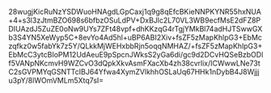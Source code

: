 28wugjKicRuNzYSDWuoHNAgdLGpCaxj1q9g8qEfcBKieNNPKYNR55hxNUA+4+s3l3zJtmBZO698s6bfbzOSuLdPV+DxBJlc2L70VL3WB9ecfMsE2dFZ8PDIUAzdJ5ZuZE0oNw9UYs7ZFt48vpf+dhKKzqG4rTgjYMkBl74adHJTSwwGXb3S4YN5XeWyp5C+8evYo4Ad5hl+uBP6ABI2Xiv+fsZF5zMapKhlpG3+EbMczqfkz0w5fabYk7z5Y/QLkkMjWEHxbbRjn5oqqNMHAZ/+fsZF5zMapKhlpG3+EbMcC3ytcBIoPM12UdAeuE9pSpcnJWksS2yGa6di/gc9d2DCvHQSeBzbODlf5VANpNKcmvH9WZCvO3dQpkXkvAsmFXacXb4zh38cvrlix/ICWwwLNe73tC2sGVPMYqGSNTTcIBJ64Yfwa4XymZVlkhhOSLaUq67HHk1nDybB4J8Wjjju3pY/8lWOmVMLm5Xtq7sI=